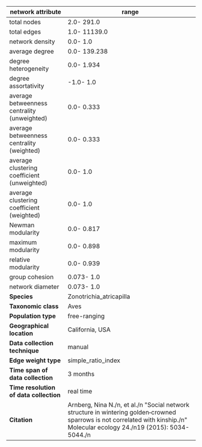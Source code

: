 network attribute|range
---|---
total nodes|2.0- 291.0
total edges|1.0- 11139.0
network density|0.0- 1.0
average degree|0.0- 139.238
degree heterogeneity|0.0- 1.934
degree assortativity|-1.0- 1.0
average betweenness centrality (unweighted)|0.0- 0.333
average betweenness centrality (weighted)|0.0- 0.333
average clustering coefficient (unweighted)|0.0- 1.0
average clustering coefficient (weighted)|0.0- 1.0
Newman modularity|0.0- 0.817
maximum modularity|0.0- 0.898
relative modularity|0.0- 0.939
group cohesion|0.073- 1.0
network diameter|0.073- 1.0
**Species**| Zonotrichia_atricapilla
**Taxonomic class**| Aves
**Population type**| free-ranging
**Geographical location**| California, USA
**Data collection technique**| manual 
**Edge weight type**| simple_ratio_index
**Time span of data collection**| 3 months
**Time resolution of data collection**| real time
**Citation**| Arnberg, Nina N./n, et al./n "Social network structure in wintering golden‐crowned sparrows is not correlated with kinship./n" Molecular ecology 24./n19 (2015): 5034-5044./n